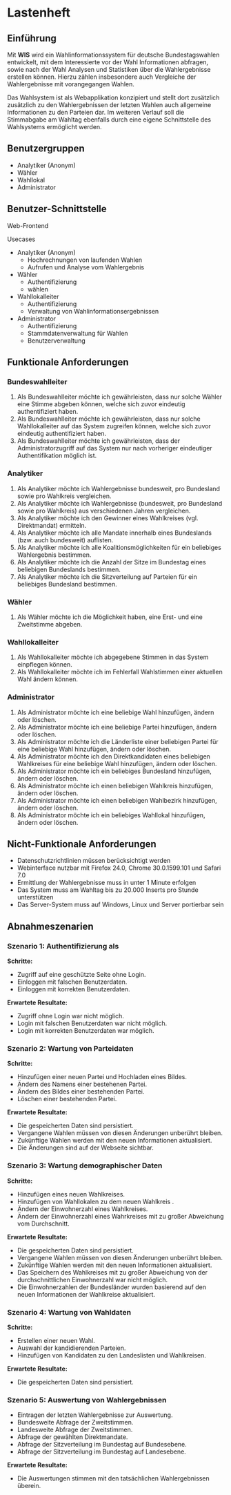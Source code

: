 # Lastenheft

## Einführung

Mit **WIS** wird ein Wahlinformationssystem für deutsche Bundestagswahlen entwickelt, mit dem Interessierte vor der Wahl Informationen abfragen, sowie nach der Wahl Analysen und Statistiken über die Wahlergebnisse erstellen können. Hierzu zählen insbesondere auch Vergleiche der Wahlergebnisse mit vorangegangen Wahlen.

Das Wahlsystem ist als Webapplikation konzipiert und stellt dort zusätzlich zusätzlich zu den Wahlergebnissen der letzten Wahlen auch allgemeine Informationen zu den Parteien dar. Im weiteren Verlauf soll die Stimmabgabe am Wahltag ebenfalls durch eine eigene Schnittstelle des Wahlsystems ermöglicht werden.

## Benutzergruppen

- Analytiker (Anonym)
- Wähler
- Wahllokal
- Administrator

## Benutzer-Schnittstelle
Web-Frontend

Usecases

- Analytiker (Anonym)
	- Hochrechnungen von laufenden Wahlen
	- Aufrufen und Analyse vom Wahlergebnis
- Wähler
	- Authentifizierung
	- wählen
- Wahllokalleiter
	- Authentifizierung
	- Verwaltung von Wahlinformationsergebnissen
- Administrator
	- Authentifizierung
	- Stammdatenverwaltung für Wahlen
	- Benutzerverwaltung


## Funktionale Anforderungen

### Bundeswahlleiter

1. Als Bundeswahlleiter möchte ich gewährleisten, dass nur solche Wähler eine Stimme abgeben können, welche sich zuvor eindeutig authentifiziert haben.
2. Als Bundeswahlleiter möchte ich gewährleisten, dass nur solche Wahllokalleiter auf das System zugreifen können, welche sich zuvor eindeutig authentifiziert haben.
3. Als Bundeswahlleiter möchte ich gewährleisten, dass der Administratorzugriff auf das System nur nach vorheriger eindeutiger Authentifikation möglich ist.

### Analytiker

1. Als Analytiker möchte ich Wahlergebnisse bundesweit, pro Bundesland sowie pro Wahlkreis vergleichen.
2. Als Analytiker möchte ich Wahlergebnisse (bundesweit, pro Bundesland sowie pro Wahlkreis) aus verschiedenen Jahren vergleichen.
3. Als Analytiker möchte ich den Gewinner eines Wahlkreises (vgl. Direktmandat) ermitteln.
4. Als Analytiker möchte ich alle Mandate innerhalb eines Bundeslands (bzw. auch bundesweit) auflisten.
5. Als Analytiker möchte ich alle Koalitionsmöglichkeiten für ein beliebiges Wahlergebnis bestimmen.
6. Als Analytiker möchte ich die Anzahl der Sitze im Bundestag eines beliebigen Bundeslands bestimmen.
7. Als Analytiker möchte ich die Sitzverteilung auf Parteien für ein beliebiges Bundesland bestimmen.

### Wähler

1. Als Wähler möchte ich die Möglichkeit haben, eine Erst- und eine Zweitstimme abgeben.

### Wahllokalleiter

1. Als Wahllokalleiter möchte ich abgegebene Stimmen in das System einpflegen können.
2. Als Wahllokalleiter möchte ich im Fehlerfall Wahlstimmen einer aktuellen Wahl ändern können.

### Administrator

1. Als Administrator möchte ich eine beliebige Wahl hinzufügen, ändern oder löschen.
2. Als Administrator möchte ich eine beliebige Partei hinzufügen, ändern oder löschen.
3. Als Administrator möchte ich die Länderliste einer beliebigen Partei für eine beliebige Wahl hinzufügen, ändern oder löschen. 
4. Als Administrator möchte ich den Direktkandidaten eines beliebigen Wahlkreises für eine beliebige Wahl hinzufügen, ändern oder löschen.
5. Als Administrator möchte ich ein beliebiges Bundesland hinzufügen, ändern oder löschen.
6. Als Administrator möchte ich einen beliebigen Wahlkreis hinzufügen, ändern oder löschen.
7. Als Administrator möchte ich einen beliebigen Wahlbezirk hinzufügen, ändern oder löschen.
8. Als Administrator möchte ich ein beliebiges Wahllokal hinzufügen, ändern oder löschen.

## Nicht-Funktionale Anforderungen

- Datenschutzrichtlinien müssen berücksichtigt werden
- Webinterface nutzbar mit Firefox 24.0, Chrome 30.0.1599.101 und Safari 7.0
- Ermittlung der Wahlergebnisse muss in unter 1 Minute erfolgen
- Das System muss am Wahltag bis zu 20.000 Inserts pro Stunde unterstützen
- Das Server-System muss auf Windows, Linux und Server portierbar sein

## Abnahmeszenarien

### Szenario 1: Authentifizierung als 

**Schritte:**

 - Zugriff auf eine geschützte Seite ohne Login.
 - Einloggen mit falschen Benutzerdaten.
 - Einloggen mit korrekten Benutzerdaten.
 
**Erwartete Resultate:**

 - Zugriff ohne Login war nicht möglich.
 - Login mit falschen Benutzerdaten war nicht möglich.
 - Login mit korrekten Benutzerdaten war möglich.

### Szenario 2: Wartung von Parteidaten

**Schritte:**

 - Hinzufügen einer neuen Partei und Hochladen eines Bildes.
 - Ändern des Namens einer bestehenen Partei.
 - Ändern des Bildes einer bestehenden Partei.
 - Löschen einer bestehenden Partei. 
 
**Erwartete Resultate:**

 - Die gespeicherten Daten sind persistiert.
 - Vergangene Wahlen müssen von diesen Änderungen unberührt bleiben.
 - Zukünftige Wahlen werden mit den neuen Informationen aktualisiert. 
 - Die Änderungen sind auf der Webseite sichtbar.

### Szenario 3: Wartung demographischer Daten

**Schritte:**

 - Hinzufügen eines neuen Wahlkreises.
 - Hinzufügen von Wahllokalen zu dem neuen Wahlkreis .
 - Ändern der Einwohnerzahl eines Wahlkreises.
 - Ändern der Einwohnerzahl eines Wahrkreises mit zu großer Abweichung vom Durchschnitt.

**Erwartete Resultate:**

 - Die gespeicherten Daten sind persistiert.
 - Vergangene Wahlen müssen von diesen Änderungen unberührt bleiben.
 - Zukünftige Wahlen werden mit den neuen Informationen aktualisiert. 
 - Das Speichern des Wahlkreises mit zu großer Abweichung von der durchschnittlichen Einwohnerzahl war nicht möglich.
 - Die Einwohnerzahlen der Bundesländer wurden basierend auf den neuen Informationen der Wahlkreise aktualisiert.

### Szenario 4: Wartung von Wahldaten

**Schritte:**

 - Erstellen einer neuen Wahl.
 - Auswahl der kandidierenden Parteien.
 - Hinzufügen von Kandidaten zu den Landeslisten und Wahlkreisen.
 
**Erwartete Resultate:**

 - Die gespeicherten Daten sind persistiert.
 
### Szenario 5: Auswertung von Wahlergebnissen

 - Eintragen der letzten Wahlergebnisse zur Auswertung.
 - Bundesweite Abfrage der Zweitstimmen.
 - Landesweite Abfrage der Zweitstimmen.
 - Abfrage der gewählten Direktmandate. 
 - Abfrage der Sitzverteilung im Bundestag auf Bundesebene.
 - Abfrage der Sitzverteilung im Bundestag auf Landesebene.

**Erwartete Resultate:**

 - Die Auswertungen stimmen mit den tatsächlichen Wahlergebnissen überein.